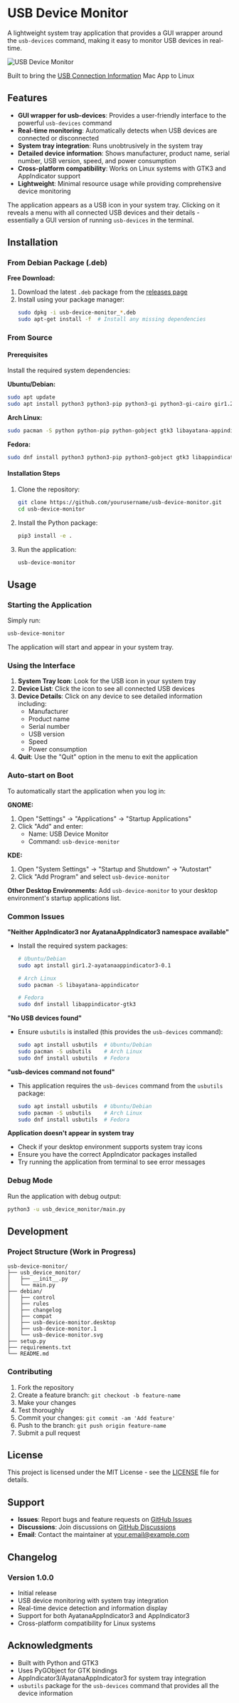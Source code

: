 # USB Device Monitor

A lightweight system tray application that provides a GUI wrapper around the `usb-devices` command, making it easy to monitor USB devices in real-time.

![USB Device Monitor](debian/usb-device-monitor.svg)

Built to bring the [USB Connection Information](https://apps.apple.com/app/id6747853674) Mac App to Linux

## Features

- **GUI wrapper for usb-devices**: Provides a user-friendly interface to the powerful `usb-devices` command
- **Real-time monitoring**: Automatically detects when USB devices are connected or disconnected
- **System tray integration**: Runs unobtrusively in the system tray
- **Detailed device information**: Shows manufacturer, product name, serial number, USB version, speed, and power consumption
- **Cross-platform compatibility**: Works on Linux systems with GTK3 and AppIndicator support
- **Lightweight**: Minimal resource usage while providing comprehensive device monitoring

The application appears as a USB icon in your system tray. Clicking on it reveals a menu with all connected USB devices and their details - essentially a GUI version of running `usb-devices` in the terminal.

## Installation

### From Debian Package (.deb)

**Free Download:**
1. Download the latest `.deb` package from the [releases page](https://github.com/yourusername/usb-device-monitor/releases)
2. Install using your package manager:
   ```bash
   sudo dpkg -i usb-device-monitor_*.deb
   sudo apt-get install -f  # Install any missing dependencies
   ```

### From Source

#### Prerequisites

Install the required system dependencies:

**Ubuntu/Debian:**
```bash
sudo apt update
sudo apt install python3 python3-pip python3-gi python3-gi-cairo gir1.2-gtk-3.0 gir1.2-ayatanaappindicator3-0.1 usbutils
```

**Arch Linux:**
```bash
sudo pacman -S python python-pip python-gobject gtk3 libayatana-appindicator usbutils
```

**Fedora:**
```bash
sudo dnf install python3 python3-pip python3-gobject gtk3 libappindicator-gtk3 usbutils
```

#### Installation Steps

1. Clone the repository:
   ```bash
   git clone https://github.com/yourusername/usb-device-monitor.git
   cd usb-device-monitor
   ```

2. Install the Python package:
   ```bash
   pip3 install -e .
   ```

3. Run the application:
   ```bash
   usb-device-monitor
   ```

## Usage

### Starting the Application

Simply run:
```bash
usb-device-monitor
```

The application will start and appear in your system tray.

### Using the Interface

1. **System Tray Icon**: Look for the USB icon in your system tray
2. **Device List**: Click the icon to see all connected USB devices
3. **Device Details**: Click on any device to see detailed information including:
   - Manufacturer
   - Product name
   - Serial number
   - USB version
   - Speed
   - Power consumption
4. **Quit**: Use the "Quit" option in the menu to exit the application

### Auto-start on Boot

To automatically start the application when you log in:

**GNOME:**
1. Open "Settings" → "Applications" → "Startup Applications"
2. Click "Add" and enter:
   - Name: USB Device Monitor
   - Command: `usb-device-monitor`

**KDE:**
1. Open "System Settings" → "Startup and Shutdown" → "Autostart"
2. Click "Add Program" and select `usb-device-monitor`

**Other Desktop Environments:**
Add `usb-device-monitor` to your desktop environment's startup applications list.

### Common Issues

**"Neither AppIndicator3 nor AyatanaAppIndicator3 namespace available"**
- Install the required system packages:
  ```bash
  # Ubuntu/Debian
  sudo apt install gir1.2-ayatanaappindicator3-0.1
  
  # Arch Linux
  sudo pacman -S libayatana-appindicator
  
  # Fedora
  sudo dnf install libappindicator-gtk3
  ```

**"No USB devices found"**
- Ensure `usbutils` is installed (this provides the `usb-devices` command):
  ```bash
  sudo apt install usbutils  # Ubuntu/Debian
  sudo pacman -S usbutils    # Arch Linux
  sudo dnf install usbutils  # Fedora
  ```

**"usb-devices command not found"**
- This application requires the `usb-devices` command from the `usbutils` package:
  ```bash
  sudo apt install usbutils  # Ubuntu/Debian
  sudo pacman -S usbutils    # Arch Linux
  sudo dnf install usbutils  # Fedora
  ```

**Application doesn't appear in system tray**
- Check if your desktop environment supports system tray icons
- Ensure you have the correct AppIndicator packages installed
- Try running the application from terminal to see error messages

### Debug Mode

Run the application with debug output:
```bash
python3 -u usb_device_monitor/main.py
```

## Development

### Project Structure (Work in Progress)

```
usb-device-monitor/
├── usb_device_monitor/
│   ├── __init__.py
│   └── main.py
├── debian/
│   ├── control
│   ├── rules
│   ├── changelog
│   ├── compat
│   ├── usb-device-monitor.desktop
│   ├── usb-device-monitor.1
│   └── usb-device-monitor.svg
├── setup.py
├── requirements.txt
└── README.md
```

### Contributing

1. Fork the repository
2. Create a feature branch: `git checkout -b feature-name`
3. Make your changes
4. Test thoroughly
5. Commit your changes: `git commit -am 'Add feature'`
6. Push to the branch: `git push origin feature-name`
7. Submit a pull request

## License

This project is licensed under the MIT License - see the [LICENSE](LICENSE) file for details.

## Support

- **Issues**: Report bugs and feature requests on [GitHub Issues](https://github.com/yourusername/usb-device-monitor/issues)
- **Discussions**: Join discussions on [GitHub Discussions](https://github.com/yourusername/usb-device-monitor/discussions)
- **Email**: Contact the maintainer at your.email@example.com

## Changelog

### Version 1.0.0
- Initial release
- USB device monitoring with system tray integration
- Real-time device detection and information display
- Support for both AyatanaAppIndicator3 and AppIndicator3
- Cross-platform compatibility for Linux systems

## Acknowledgments

- Built with Python and GTK3
- Uses PyGObject for GTK bindings
- AppIndicator3/AyatanaAppIndicator3 for system tray integration
- `usbutils` package for the `usb-devices` command that provides all the device information 
